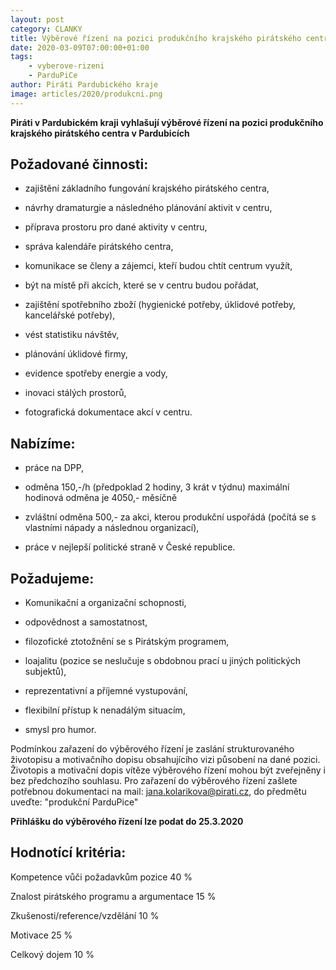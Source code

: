 ```yaml
---
layout: post
category: CLANKY
title: Výběrové řízení na pozici produkčního krajského pirátského centra ParduPiCe
date: 2020-03-09T07:00:00+01:00
tags: 
    - vyberove-rizeni
    - ParduPiCe
author: Piráti Pardubického kraje
image: articles/2020/produkcni.png
---
```


**Piráti v Pardubickém kraji vyhlašují výběrové řízení na pozici produkčního krajského pirátského centra v Pardubicích**

## Požadované činnosti:
    

-   zajištění základního fungování krajského pirátského centra,
    
-   návrhy dramaturgie a následného plánování aktivit v centru,
    
-   příprava prostoru pro dané aktivity v centru,
    
-   správa kalendáře pirátského centra,
    
-   komunikace se členy a zájemci, kteří budou chtít centrum využít,
    
-   být na místě při akcích, které se v centru budou pořádat,
    
-   zajištění spotřebního zboží (hygienické potřeby, úklidové potřeby, kancelářské potřeby),
    
-   vést statistiku návštěv,
    
-   plánování úklidové firmy,
    
-   evidence spotřeby energie a vody,
    
-   inovaci stálých prostorů,
    
-   fotografická dokumentace akcí v centru.
    

## Nabízíme:
    
-   práce na DPP,
    
-   odměna 150,-/h (předpoklad 2 hodiny, 3 krát v týdnu) maximální hodinová odměna je 4050,- měsíčně
    
-   zvláštní odměna 500,- za akci, kterou produkční uspořádá (počítá se s vlastními nápady a následnou organizací),
    
-   práce v nejlepší politické straně v České republice.
    

## Požadujeme:
    

-   Komunikační a organizační schopnosti,
    
-   odpovědnost a samostatnost,
    
-   filozofické ztotožnění se s Pirátským programem,
    
-   loajalitu (pozice se neslučuje s obdobnou prací u jiných politických subjektů),
    
-   reprezentativní a příjemné vystupování,
    
-   flexibilní přístup k nenadálým situacím,
    
-   smysl pro humor.
    

Podmínkou zařazení do výběrového řízení je zaslání strukturovaného životopisu a motivačního dopisu obsahujícího vizi působení na dané pozici. Životopis a motivační dopis vítěze výběrového řízení mohou být zveřejněny i bez předchozího souhlasu.
Pro zařazení do výběrového řízení zašlete potřebnou dokumentaci na mail: jana.kolarikova@pirati.cz, do předmětu uveďte: "produkční ParduPice"

**Přihlášku do výběrového řízení lze podat do 25.3.2020**

## Hodnotící kritéria:
    

Kompetence vůči požadavkům pozice 40 %

Znalost pirátského programu a argumentace 15 %

Zkušenosti/reference/vzdělání 10 %

Motivace 25 %

Celkový dojem 10 %

